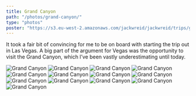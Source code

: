 ```yaml
---
title: Grand Canyon
path: "/photos/grand-canyon/"
type: "photos"
poster: "https://s3.eu-west-2.amazonaws.com/jackwreid/jackwreid/trips/grand-canyon/canyon-wide-bw.jpg"
---
```


It took a fair bit of convincing for me to be on board with starting the trip out in Las Vegas. A big part of the argument for Vegas was the opportunity to visit the Grand Canyon, which I’ve been vastly underestimating until today.

<img alt="Grand Canyon" src="https://s3.eu-west-2.amazonaws.com/jackwreid/jackwreid/trips/grand-canyon/canyon-wide-bw.jpg" />
<img alt="Grand Canyon" src="https://s3.eu-west-2.amazonaws.com/jackwreid/jackwreid/trips/grand-canyon/canyon-winch.jpg" />
<img alt="Grand Canyon" src="https://s3.eu-west-2.amazonaws.com/jackwreid/jackwreid/trips/grand-canyon/canyon-bw.jpg" />
<img alt="Grand Canyon" src="https://s3.eu-west-2.amazonaws.com/jackwreid/jackwreid/trips/grand-canyon/canyon-red.jpg" />
<img alt="Grand Canyon" src="https://s3.eu-west-2.amazonaws.com/jackwreid/jackwreid/trips/grand-canyon/canyon-peek.jpg" />
<img alt="Grand Canyon" src="https://s3.eu-west-2.amazonaws.com/jackwreid/jackwreid/trips/grand-canyon/canyon-relief.jpg" />
<img alt="Grand Canyon" src="https://s3.eu-west-2.amazonaws.com/jackwreid/jackwreid/trips/grand-canyon/canyon-hut.jpg" />
<img alt="Grand Canyon" src="https://s3.eu-west-2.amazonaws.com/jackwreid/jackwreid/trips/grand-canyon/desert-flat.jpg" />
<img alt="Grand Canyon" src="https://s3.eu-west-2.amazonaws.com/jackwreid/jackwreid/trips/grand-canyon/joshua-lump.jpg" />
<img alt="Grand Canyon" src="https://s3.eu-west-2.amazonaws.com/jackwreid/jackwreid/trips/grand-canyon/joshua-close.jpg" />
<img alt="Grand Canyon" src="https://s3.eu-west-2.amazonaws.com/jackwreid/jackwreid/trips/grand-canyon/joshua-s.jpg" />
<img alt="Grand Canyon" src="https://s3.eu-west-2.amazonaws.com/jackwreid/jackwreid/trips/grand-canyon/joshua-peak.jpg" />
<img alt="Grand Canyon" src="https://s3.eu-west-2.amazonaws.com/jackwreid/jackwreid/trips/grand-canyon/canyon-panorama.jpg" />
